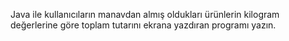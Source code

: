 Java ile kullanıcıların manavdan almış oldukları ürünlerin kilogram değerlerine göre toplam tutarını ekrana yazdıran programı yazın.

